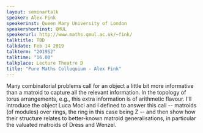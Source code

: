 ```yaml
---
layout: seminartalk
speaker: Alex Fink
speakerinst: Queen Mary University of London
speakershortinst: QMUL
speakerurl: http://www.maths.qmul.ac.uk/~fink/
talktitle: TBD
talkdate: Feb 14 2019
talkterm: "2019S2"
talktime: "16.00"
talkplace: Lecture Theatre D
title: "Pure Maths Colloquium - Alex Fink"
---
```


Many combinatorial problems call for an object a little bit more
informative than a matroid to capture all the relevant information. In
the topology of torus arrangements, e.g., this extra information is of
arithmetic flavour.  I'll introduce the object Luca Moci and I defined
to answer this call -- matroids (of modules) over rings, the ring in
this case being Z -- and then show how their structure relates to
better-known matroid generalisations, in particular the valuated
matroids of Dress and Wenzel.